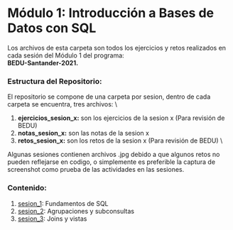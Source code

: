 # Módulo 1: Introducción a Bases de Datos con SQL
Los archivos de esta carpeta son todos los ejercicios y retos realizados en cada sesión del Módulo 1 del programa: \
**BEDU-Santander-2021.**

### Estructura del Repositorio:
El repositorio se compone de una carpeta por sesion, dentro de cada carpeta se encuentra, tres archivos: \
1. **ejercicios_sesion_x:** son los ejercicios de la sesion x (Para revisión de BEDU)
2. **notas_sesion_x:** son las notas de la sesion x
3. **retos_sesion_x:** son los retos de la sesion x (Para revisión de BEDU) \

Algunas sesiones contienen archivos .jpg debido a que algunos retos no pueden reflejarse en codigo, o simplemente es preferible la captura de screenshot como prueba de las actividades en las sesiones.

### Contenido:
1. [sesion_1](https://github.com/LIZZETHGOMEZ/BEDU-Santander-2021/tree/main/Introduccion%20a%20Bases%20de%20Datos/sesion_1): Fundamentos de SQL
2. [sesion_2](https://github.com/LIZZETHGOMEZ/BEDU-Santander-2021/tree/main/Introduccion%20a%20Bases%20de%20Datos/sesion_2): Agrupaciones y subconsultas
3. [sesion_3](https://github.com/LIZZETHGOMEZ/BEDU-Santander-2021/tree/main/Introduccion%20a%20Bases%20de%20Datos/sesion_3): Joins y vistas
